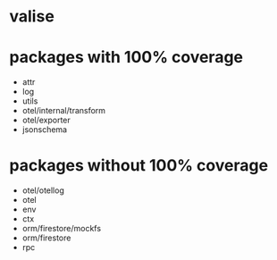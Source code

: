 # valise

# packages with 100% coverage

+ attr
+ log
+ utils
+ otel/internal/transform
+ otel/exporter
+ jsonschema

# packages without 100% coverage

+ otel/otellog
+ otel
+ env
+ ctx
+ orm/firestore/mockfs
+ orm/firestore
+ rpc
